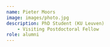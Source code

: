 ```yaml
---
name: Pieter Moors
image: images/photo.jpg
description: PhD Student (KU Leuven)
	- Visiting Postdoctoral Fellow
role: alumni
---
```

